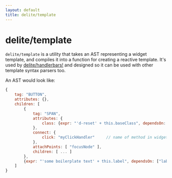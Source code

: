```yaml
---
layout: default
title: delite/template
---
```


# delite/template

`delite/template` is a utility that takes an AST representing a widget template, and compiles it into
a function for creating a reactive template.  It's used by [delite/handlerbars!](handlebars.md) and designed
so it can be used with other template syntax parsers too.

An AST would look like:

```js
{
	tag: "BUTTON",
	attributes: {},
	children: [
		{
			tag: "SPAN",
			attributes: {
				class: {expr: "'d-reset' + this.baseClass", dependsOn: ["baseClass"]}
			},
			connect: {
				click: "myClickHandler"		// name of method in widget to call on click event
			},
			attachPoints: [ "focusNode" ],
			children: [ ... ]
		},
		{expr: "'some boilerplate text' + this.label", dependsOn: ["label"]}
	]
}
```
